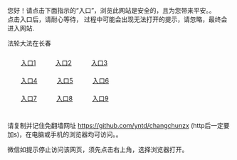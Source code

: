 您好！请点击下面指示的“入口”，浏览此网站是安全的，且为您带来平安。。 <br/>
点击入口后，请耐心等待， 过程中可能会出现无法打开的提示，请忽略，最终会进入网站. </br>

法轮大法在长春<br/>
<div style="padding:10px"><a style="margin:20px" target="_blank" href="https://d37vbrj3l1ldvk.cloudfront.net/2Qpsp?mzuqfzti" id="ccLink1" rel="nofollow">入口1</a> <a target="_blank" style="margin:20px" href="https://d3m5he5oc5w9zy.cloudfront.net/2Qpsp?fkxhijn" id="ccLink2" rel="nofollow">入口2</a> <a style="margin:20px" target="_blank" href="https://d14opif8wbvr1o.cloudfront.net/2Qpsp?ciaonr" id="ccLink3" rel="nofollow">入口3</a></div>

<div style="padding:10px" ><a style="margin:20px" target="_blank" href="https://d37vbrj3l1ldvk.cloudfront.net/2Qpsp?mzuqfzti" id="ccLink4" rel="nofollow">入口4</a> <a style="margin:20px" href="https://d3m5he5oc5w9zy.cloudfront.net/2Qpsp?fkxhijn" target="_blank" id="ccLink5" rel="nofollow">入口5</a> <a style="margin:20px" href="https://d14opif8wbvr1o.cloudfront.net/2Qpsp?ciaonr" target="_blank" id="ccLink6" rel="nofollow">入口6</a></div>

<div style="padding:10px"><a style="margin:20px" target="_blank" href="https://d37vbrj3l1ldvk.cloudfront.net/2Qpsp?mzuqfzti" id="ccLink7" rel="nofollow">入口7</a> <a style="margin:20px" href="https://d3m5he5oc5w9zy.cloudfront.net/2Qpsp?fkxhijn" target="_blank" id="ccLink8" rel="nofollow">入口8</a> <a style="margin:20px" target="_blank" href="https://d14opif8wbvr1o.cloudfront.net/2Qpsp?ciaonr" id="ccLink9" rel="nofollow">入口9</a></div>

<br/>



请复制并记住免翻墙网址 https://github.com/yntd/changchunzx (http后一定要加s)，在电脑或手机的浏览器均可访问。。<br/>

微信如提示停止访问该网页，须先点击右上角，选择浏览器打开。
